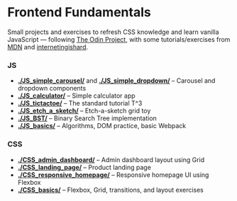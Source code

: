 # Frontend Fundamentals

Small projects and exercises to refresh CSS knowledge and learn vanilla JavaScript — following [The Odin Project](https://www.theodinproject.com/), with some tutorials/exercises from [MDN](https://developer.mozilla.org/en-US/) and [internetingishard](https://internetingishard.netlify.app/).

### JS

- [**./JS_simple_carousel/**](./JS_simple_carousel) and [**./JS_simple_dropdown/**](./JS_simple_dropdown) – Carousel and dropdown components
- [**./JS_calculator/**](./JS_calculator) – Simple calculator app
- [**./JS_tictactoe/**](./JS_tictactoe) – The standard tutorial T^3
- [**./JS_etch_a_sketch/**](./JS_etch_a_sketch) – Etch-a-sketch grid toy
- [**./JS_BST/**](./JS_BST) – Binary Search Tree implementation
- [**./JS_basics/**](./JS_basics) – Algorithms, DOM practice, basic Webpack

### CSS

- [**./CSS_admin_dashboard/**](./CSS_admin_dashboard) – Admin dashboard layout using Grid
- [**./CSS_landing_page/**](./CSS_landing_page) – Product landing page
- [**./CSS_responsive_homepage/**](./CSS_responsive_homepage) – Responsive homepage UI using Flexbox
- [**./CSS_basics/**](./CSS_basics) – Flexbox, Grid, transitions, and layout exercises
